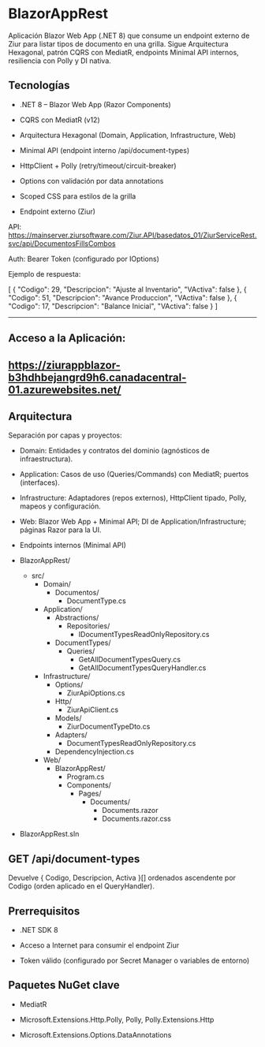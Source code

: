 # BlazorAppRest

Aplicación Blazor Web App (.NET 8) que consume un endpoint externo de Ziur para listar tipos de documento en una grilla.
Sigue Arquitectura Hexagonal, patrón CQRS con MediatR, endpoints Minimal API internos, resiliencia con Polly y DI nativa.

## Tecnologías

- .NET 8 – Blazor Web App (Razor Components)

- CQRS con MediatR (v12)

- Arquitectura Hexagonal (Domain, Application, Infrastructure, Web)

- Minimal API (endpoint interno /api/document-types)

- HttpClient + Polly (retry/timeout/circuit-breaker)

- Options con validación por data annotations

- Scoped CSS para estilos de la grilla

- Endpoint externo (Ziur)

API:
https://mainserver.ziursoftware.com/Ziur.API/basedatos_01/ZiurServiceRest.svc/api/DocumentosFillsCombos

Auth: Bearer Token (configurado por IOptions<ZiurApiOptions>)

Ejemplo de respuesta:

[
  { "Codigo": 29, "Descripcion": "Ajuste al Inventario", "VActiva": false },
  { "Codigo": 51, "Descripcion": "Avance Produccion",  "VActiva": false },
  { "Codigo": 17, "Descripcion": "Balance Inicial",    "VActiva": false }
]

----------------------------------------------------------------------------
## Acceso a la Aplicación: 
## https://ziurappblazor-b3hdhbejangrd9h6.canadacentral-01.azurewebsites.net/

## Arquitectura

Separación por capas y proyectos:

- Domain: Entidades y contratos del dominio (agnósticos de infraestructura).

- Application: Casos de uso (Queries/Commands) con MediatR; puertos (interfaces).

- Infrastructure: Adaptadores (repos externos), HttpClient tipado, Polly, mapeos y configuración.

- Web: Blazor Web App + Minimal API; DI de Application/Infrastructure; páginas Razor para la UI.

- Endpoints internos (Minimal API)


- BlazorAppRest/
  - src/
    - Domain/
      - Documentos/
        - DocumentType.cs
    - Application/
      - Abstractions/
        - Repositories/
          - IDocumentTypesReadOnlyRepository.cs
      - DocumentTypes/
        - Queries/
          - GetAllDocumentTypesQuery.cs
          - GetAllDocumentTypesQueryHandler.cs
    - Infrastructure/
      - Options/
        - ZiurApiOptions.cs
      - Http/
        - ZiurApiClient.cs
      - Models/
        - ZiurDocumentTypeDto.cs
      - Adapters/
        - DocumentTypesReadOnlyRepository.cs
      - DependencyInjection.cs
    - Web/
      - BlazorAppRest/
        - Program.cs
        - Components/
          - Pages/
            - Documents/
              - Documents.razor
              - Documents.razor.css
- BlazorAppRest.sln


## GET /api/document-types
Devuelve { Codigo, Descripcion, Activa }[] ordenados ascendente por Codigo (orden aplicado en el QueryHandler).

## Prerrequisitos

- .NET SDK 8

- Acceso a Internet para consumir el endpoint Ziur

- Token válido (configurado por Secret Manager o variables de entorno)

## Paquetes NuGet clave

- MediatR

- Microsoft.Extensions.Http.Polly, Polly, Polly.Extensions.Http

- Microsoft.Extensions.Options.DataAnnotations
